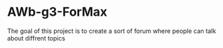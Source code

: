 # AWb-g3-ForMax

The goal of this project is to create a sort of forum where people can talk about diffrent topics